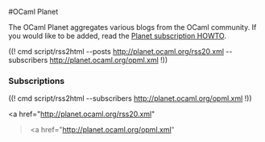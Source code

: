 <!-- ((! set title OCaml Planet !)) ((! set community !)) -->

#OCaml Planet

The OCaml Planet aggregates various blogs
from the OCaml community. If you would like to be added, read the
[Planet subscription HOWTO](syndication.html).

<div class="container">
<div class="row">
<section class="span8">

((! cmd script/rss2html --posts http://planet.ocaml.org/rss20.xml --subscribers http://planet.ocaml.org/opml.xml !))

</section>
<section class="span4">
<div class="subscribers">

<h3>Subscriptions</h3>

((! cmd script/rss2html --subscribers http://planet.ocaml.org/opml.xml !))

<a href="http://planet.ocaml.org/rss20.xml"
><img src='../img/rss20.png' alt='' /></a>
<a href="http://planet.ocaml.org/opml.xml"
><img src='../img/opml.png' alt='' /></a>

</div>
</section>
</div>
</div>
